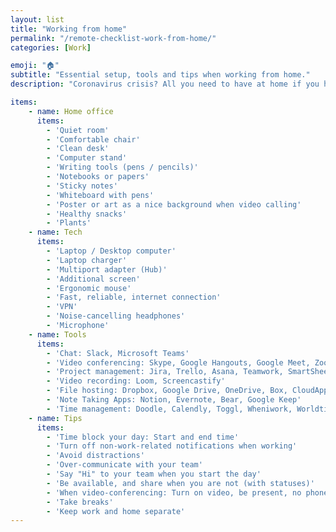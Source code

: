 ```yaml
---
layout: list
title: "Working from home"
permalink: "/remote-checklist-work-from-home/"
categories: [Work]

emoji: "🏠"
subtitle: "Essential setup, tools and tips when working from home."
description: "Coronavirus crisis? All you need to have at home if you have to work from there. Tips and tools for remote teams."

items:
    - name: Home office
      items:
        - 'Quiet room'
        - 'Comfortable chair'
        - 'Clean desk'
        - 'Computer stand'
        - 'Writing tools (pens / pencils)'
        - 'Notebooks or papers'
        - 'Sticky notes'
        - 'Whiteboard with pens'
        - 'Poster or art as a nice background when video calling'
        - 'Healthy snacks'
        - 'Plants'
    - name: Tech
      items:
        - 'Laptop / Desktop computer'
        - 'Laptop charger'
        - 'Multiport adapter (Hub)'
        - 'Additional screen'
        - 'Ergonomic mouse'
        - 'Fast, reliable, internet connection'
        - 'VPN'
        - 'Noise-cancelling headphones'
        - 'Microphone'
    - name: Tools
      items:
        - 'Chat: Slack, Microsoft Teams'
        - 'Video conferencing: Skype, Google Hangouts, Google Meet, Zoom, Join.me'
        - 'Project management: Jira, Trello, Asana, Teamwork, SmartSheet, Basecamp, Monday, Airtable'
        - 'Video recording: Loom, Screencastify'
        - 'File hosting: Dropbox, Google Drive, OneDrive, Box, CloudApp'
        - 'Note Taking Apps: Notion, Evernote, Bear, Google Keep'
        - 'Time management: Doodle, Calendly, Toggl, Wheniwork, Worldtimebuddy'
    - name: Tips
      items:
        - 'Time block your day: Start and end time'
        - 'Turn off non-work-related notifications when working'
        - 'Avoid distractions'
        - 'Over-communicate with your team'
        - 'Say "Hi" to your team when you start the day'
        - 'Be available, and share when you are not (with statuses)'
        - 'When video-conferencing: Turn on video, be present, no phone, use agendas and action points'
        - 'Take breaks'
        - 'Keep work and home separate'
---
```

